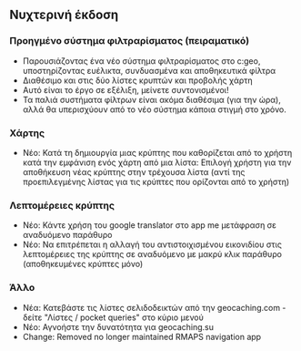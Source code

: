 ## Νυχτερινή έκδοση

### Προηγμένο σύστημα φιλτραρίσματος (πειραματικό)
- Παρουσιάζοντας ένα νέο σύστημα φιλτραρίσματος στο c:geo, υποστηρίζοντας ευέλικτα, συνδυασμένα και αποθηκευτικά φίλτρα
- Διαθέσιμο και στις δύο λίστες κρυπτών και προβολής χάρτη
- Αυτό είναι το έργο σε εξέλιξη, μείνετε συντονισμένοι!
- Τα παλιά συστήματα φίλτρων είναι ακόμα διαθέσιμα (για την ώρα), αλλά θα υπερισχύουν από το νέο σύστημα κάποια στιγμή στο χρόνο.

### Χάρτης
- Νέο: Κατά τη δημιουργία μιας κρύπτης που καθορίζεται από το χρήστη κατά την εμφάνιση ενός χάρτη από μια λίστα: Επιλογή χρήστη για την αποθήκευση νέας κρύπτης στην τρέχουσα λίστα (αντί της προεπιλεγμένης λίστας για τις κρύπτες που ορίζονται από το χρήστη)

### Λεπτομέρειες κρύπτης
- Νέο: Κάντε χρήση του google translator στο app me μετάφραση σε αναδυόμενο παράθυρο
- Νέο: Να επιτρέπεται η αλλαγή του αντιστοιχισμένου εικονιδίου στις λεπτομέρειες της κρύπτης σε αναδυόμενο με μακρύ κλικ παράθυρο (αποθηκευμένες κρύπτες μόνο)

### Άλλο
- Νέα: Κατεβάστε τις λίστες σελιδοδεικτών από την geocaching.com - δείτε "Λίστες / pocket queries" στο κύριο μενού
- Νέο: Αγνοήστε την δυνατότητα για geocaching.su
- Change: Removed no longer maintained RMAPS navigation app
